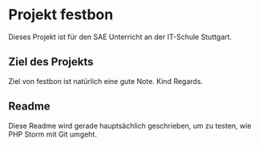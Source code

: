 # Projekt festbon
Dieses Projekt ist für den SAE Unterricht an der IT-Schule Stuttgart.

## Ziel des Projekts
Ziel von festbon ist natürlich eine gute Note. Kind Regards.

## Readme
Diese Readme wird gerade hauptsächlich geschrieben, um zu testen, wie PHP Storm mit Git umgeht.